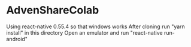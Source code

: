 # AdvenShareColab
Using react-native 0.55.4 so that windows works
After cloning run "yarn install" in this directory
Open an emulator and run "react-native run-android"
